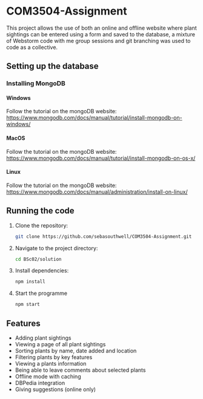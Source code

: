 # COM3504-Assignment
This project allows the use of both an online and offline website where plant sightings can be entered using a form and saved to the database, a mixture of Webstorm code with me group sessions and git branching was used to code as a collective.

## Setting up the database

### Installing MongoDB

#### Windows
Follow the tutorial on the mongoDB website: https://www.mongodb.com/docs/manual/tutorial/install-mongodb-on-windows/

#### MacOS
Follow the tutorial on the mongoDB website: https://www.mongodb.com/docs/manual/tutorial/install-mongodb-on-os-x/

#### Linux
Follow the tutorial on the mongoDB website: https://www.mongodb.com/docs/manual/administration/install-on-linux/

## Running the code

1. Clone the repository:
    ```sh
    git clone https://github.com/sebasouthwell/COM3504-Assignment.git
    ```
2. Navigate to the project directory:
    ```sh
    cd BSc02/solution
    ```
3. Install dependencies:
    ```sh
    npm install
    ```
4. Start the programme
    ```sh
    npm start
    ```
## Features

- Adding plant sightings
- Viewing a page of all plant sightings
- Sorting plants by name, date added and location
- Filtering plants by key features
- Viewing a plants information
- Being able to leave comments about selected plants
- Offline mode with caching
- DBPedia integration
- Giving suggestions (online only)
